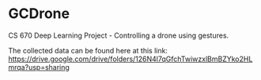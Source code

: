 # GCDrone
CS 670 Deep Learning Project - Controlling a drone using gestures.

The collected data can be found here at this link: https://drive.google.com/drive/folders/126N4l7qGfchTwiwzxlBmBZYko2HLmrqa?usp=sharing
